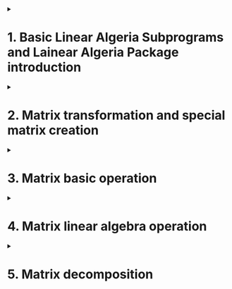 <details>
<summary><h1>1. Basic Linear Algeria Subprograms and Lainear Algeria Package introduction</h1></summary>
BLAS and LAPACK module provides many functions for matrix, includes:
- Matrix transformation: matrix transpose, dialoge matrix, unit matrix, upper triangular matrix
- Matrix operation: matrix multiplication, inner dot, matrix times array
- Matrix linear algebra: matrix trace, matrix rank, matrix inverse, adjoint matrix, generalized inverse matrix
- Matrix decomposition: matrix feature decomposition, singular value decomposition, SVD decomposition

</details>

<details>
<summary><h1>2. Matrix transformation and special matrix creation</h1></summary>
| Function  | Description |
| ------------- | ------------- |
| torch.t(t)  | Content Cell  |
| torch.eye(n)  | Content Cell  |
| torch.diag(t1)  | Content Cell  |
| torch.triu(t)  | Content Cell  |
| torch.tirl(t)  | Content Cell  |


</details>

<details>
<summary><h1>3. Matrix basic operation</h1></summary>

| Function  | Description |
| ------------- | ------------- |
| torch.dot(t1,t2)  | dot  |
| torch.mm(t1,t2)  | matrix multiplication  |
| torch.mv(t1,t2)  | matrix times array  |
| torch.bmm(t1,t2)  | Content Cell  |
| torch.addmm(t,t1,t2)  | Content Cell  |

</details>

<details>
<summary><h1>4. Matrix linear algebra operation</h1></summary>

| Function  | Description |
| ------------- | ------------- |
| torch.trace(A)  | dot  |
| torch.rank(A)  | matrix multiplication  |
| torch.dot(A)  | matrix times array  |
| torch.inverse(A)  | Content Cell  |
| torch.lstsq(A,B)  | Content Cell  |

</details>


<details>
<summary><h1>5. Matrix decomposition</h1></summary>
QR\LU\eigen\SVD decomposition

| Function  | Description |
| ------------- | ------------- |
| torch.eig(A)  | matrix eigendecomposition  |
| torch.svd(A)  | matrix multiplication  |

</details>































